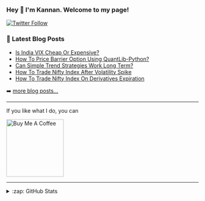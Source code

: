 ### Hey 👋 I'm Kannan. Welcome to my page!


[![Twitter Follow](https://img.shields.io/twitter/follow/kannansi?color=1DA1F2&logo=twitter&style=for-the-badge)](https://twitter.com/intent/follow?original_referer=https%3A%2F%2Fgithub.com%2Fkannansi&screen_name=kannansi)

### :pencil: Latest Blog Posts
<!-- BLOG-POST-LIST:START -->
- [Is India VIX Cheap Or Expensive?](https://medium.com/@kannansi/is-india-vix-cheap-or-expensive-b0cc2a04dec4?source=rss-b9ef9ca30a5e------2)
- [How To Price Barrier Option Using QuantLib-Python?](https://medium.com/@kannansi/how-to-price-barrier-option-using-quantlib-python-ee4b1fff2448?source=rss-b9ef9ca30a5e------2)
- [Can Simple Trend Strategies Work Long Term?](https://medium.com/@kannansi/can-simple-trend-strategies-work-long-term-9186a8f14948?source=rss-b9ef9ca30a5e------2)
- [How To Trade Nifty Index After Volatility Spike](https://medium.com/@kannansi/how-to-trade-nifty-index-after-volatility-spike-28b362bfef7f?source=rss-b9ef9ca30a5e------2)
- [How To Trade Nifty Index On Derivatives Expiration](https://medium.com/@kannansi/how-to-trade-nifty-index-on-derivatives-expiration-127a32c71aed?source=rss-b9ef9ca30a5e------2)
<!-- BLOG-POST-LIST:END -->

➡️ [more blog posts...](https://kannansi.medium.com/)

---

If you like what I do, you can 

<a href="https://www.buymeacoffee.com/kannansi" target="_blank"><img src="https://cdn.buymeacoffee.com/buttons/v2/default-yellow.png" alt="Buy Me A Coffee" width="150" ></a>

---

<details>
  <summary>:zap: GitHub Stats</summary>

  <img src="https://github-readme-stats.vercel.app/api?username=kannansingaravelu&show_icons=true&count_private=true&hide=contribs,prs,issues" alt="Kannan Singaravelu GitHub Stats" />

</details>

[twitter]: https://twitter.com/kannansi
